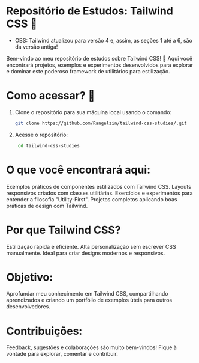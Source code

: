 # Repositório de Estudos: Tailwind CSS 🎨

- OBS: Tailwind atualizou para versão 4 e, assim, as seções 1 até a 6, são da versão antiga!

Bem-vindo ao meu repositório de estudos sobre Tailwind CSS! 🚀 Aqui você encontrará projetos, exemplos e experimentos desenvolvidos para explorar e dominar este poderoso framework de utilitários para estilização.

# Como acessar? 🔗

1. Clone o repositório para sua máquina local usando o comando:
   
    ```bash
    git clone https://github.com/Rangelzin/tailwind-css-studies/.git
    ```

2. Acesse o repositório:
   
   ```bash
    cd tailwind-css-studies
    ```

# O que você encontrará aqui:

Exemplos práticos de componentes estilizados com Tailwind CSS.
Layouts responsivos criados com classes utilitárias.
Exercícios e experimentos para entender a filosofia "Utility-First".
Projetos completos aplicando boas práticas de design com Tailwind.

# Por que Tailwind CSS?

Estilização rápida e eficiente.
Alta personalização sem escrever CSS manualmente.
Ideal para criar designs modernos e responsivos.

# Objetivo:
Aprofundar meu conhecimento em Tailwind CSS, compartilhando aprendizados e criando um portfólio de exemplos úteis para outros desenvolvedores.

# Contribuições:
Feedback, sugestões e colaborações são muito bem-vindos! Fique à vontade para explorar, comentar e contribuir.
